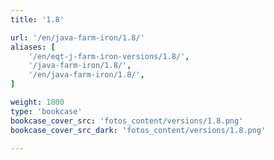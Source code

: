 ```yaml
---
title: '1.8'

url: '/en/java-farm-iron/1.8/'
aliases: [
    '/en/eqt-j-farm-iron-versions/1.8/',
    '/java-farm-iron/1.8/',
    '/en/java-farm-iron/1.8/',
]

weight: 1800
type: 'bookcase'
bookcase_cover_src: 'fotos_content/versions/1.8.png'
bookcase_cover_src_dark: 'fotos_content/versions/1.8.png'

---
```

